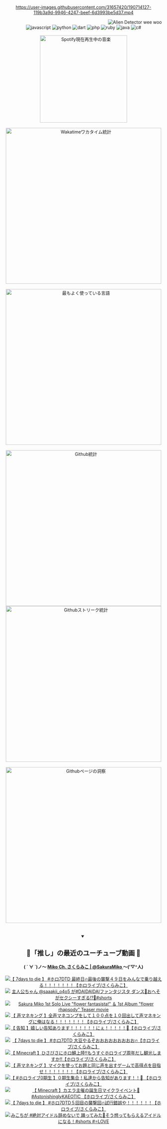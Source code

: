 <!-- START: HERO IMAGE GIF ////////// ////////// ////////// -->
<!-- <img src="@/../assets/img/gaming/ghost-of-tsushima.gif" width="100%"  alt="nellyXinwei's Hero Gif Image"/> -->
<!-- END: HERO IMAGE GIF ////////// ////////// ////////// -->

<div align="center" >  
  
<!-- START:ワンピース 第1015話「ルフィはRED ROCを使う」 -->
<https://user-images.githubusercontent.com/31657420/190714127-119b3a9d-9946-4247-beef-6d3993be5d37.mp4>
<!-- END:ワンピース 第1015話「ルフィはRED ROCを使う」 -->

<!-- START:VISITOR COUNTER -->
<div width="100%" align="right">
<img src="https://komarev.com/ghpvc/?username=nellyXinwei&label=🛸&color=grey&style=for-the-badge&labelcolor=ffffff" alt="Alien Detector wee woo"/>
</div>
<!-- END:VISITOR COUNTER -->

<!-- START: PROGRAMMING LANGUAGES -->
<!-- 色彩 Color Scheme:
#961E3A, #8A0D42, #5A0640, #4F265E, #2B355A, #3E759B, #CC4246,
#BB2649, #AD1052, #700750, #633075, #364270, #4E92C2, #FF5357
Sauce: https://www.webcreatorbox.com/inspiration/pantone-2023
-->

<img src="https://img.shields.io/badge/javascript%20-%23BB2649.svg?&style=for-the-badge&logo=javascript&logoColor=white&labelColor=961E3A" alt="javascript"/>
<img src="https://img.shields.io/badge/python%20-%23AD1052.svg?&style=for-the-badge&logo=python&logoColor=white&labelColor=8A0D42" alt="python" />
<img src="https://img.shields.io/badge/dart%20-%23700750.svg?&style=for-the-badge&logo=dart&logoColor=white&labelColor=5A0640" alt="dart"/>
<img src="https://img.shields.io/badge/php%20-%23633075.svg?&style=for-the-badge&logo=php&logoColor=white&labelColor=4F265E" alt="php"/>
<img src="https://img.shields.io/badge/ruby%20-%23364270.svg?&style=for-the-badge&logo=ruby&logoColor=white&labelColor=2B355A" alt="ruby"/>
<img src="https://img.shields.io/badge/java%20-%234E92C2.svg?&style=for-the-badge&logo=openjdk&logoColor=white&labelColor=3E759B" alt="java"/>
<img src="https://img.shields.io/badge/c%23-%23FF5357.svg?style=for-the-badge&logo=c-sharp&logoColor=white&labelColor=CC4246" alt="c#"/>  
<!-- END: PROGRAMMING LANGUAGES -->

<br>
<br>

<!-- START: MUSIC STATUS -->
  <!-- <a href="https://newojima-gsrs-20220114.vercel.app/api/now-playing?open">
    <img src="https://newojima-gsrs-20220114.vercel.app/api/now-playing" alt="Spotify現在再生中の音楽">
  </a> -->
  <img src="https://newojima-grss-20230114.vercel.app/api/spotify?border_color=transparent" alt="Spotify現在再生中の音楽" width="280px">
<!-- END: MUSIC STATUS -->

<br>
<br>

<!-- START: GITHUB STATUS -->
<!-- 色彩 Color Scheme:  #BB2649, #AD1052, #700750, #633075 -->
<img align="center" src="https://newojima-grs-20230109.vercel.app/api/wakatime?username=njtalba5127&layout=compact&langs_count=10&locale=ja&hide_title=false&title_color=fff&hide_border=true&text_color=fff&bg_color=BB2649,BB2649,633075,633075&hide=other,css,html,bash,xml,git%20config,makefile,properties,yaml,markdown,text,json,jsx" alt="Wakatimeワカタイム統計" width="500px"/>

<br>
<br>

<!-- 色彩 Color Scheme:  #633075, #364270, #4E92C2 -->
  <img align="center" src="https://newojima-grs-20230109.vercel.app/api/top-langs?username=njtalba5127&layout=compact&text_color=fff&icon_color=fff&hide_border=true&&locale=ja&hide_title=false&title_color=fff&include_all_commits=true&card_width=445&langs_count=11&hide=c%23,powershell,shaderlab,hlsl,makefile,jupyter%20notebook,python,html,css,shell,batchfile,less,liquid,hack,scss&bg_color=4F265E,633075,4E92C2" alt="最もよく使っている言語" width="500px"/>

<br>
<br>

<!-- 色彩 Color Scheme:  #4E92C2, #FF5357 -->
  <img align="center" src="https://newojima-grs-20230109.vercel.app/api?username=njtalba5127&rank_icon=github&show_icons=true&&locale=ja&title_color=fff&text_color=fff&icon_color=fff&hide_border=true&hide_title=false&count_private=true&include_all_commits=true&card_width=495&disable_animations=true&bg_color=4E92C2,4E92C2,FF5357" alt="Github統計" width="500px"/>

<br>

<img align="center" src="https://streak-stats.demolab.com?user=njtalba5127&theme=dark&hide_border=true&locale=ja&ring=BB2649&stroke=222222&background=151515&sideLabels=BB2649&currStreakLabel=ffffff&border=BB2649&fire=FF5357&currStreakNum=ffffff&sideNums=FF5357&dates=ffffff" alt="Githubストリーク統計" width="500px"/>

<br>
<br>

  <img align="center" width="500px" src="@/../assets/img/page-insights.svg" alt="Githubページの洞察"/>
  
</div>
<!-- END: GITHUB STATUS -->

<br>
<br>

<div align="center">
<details open>
  <summary>

  </summary>

  <h2 align="center">🌸「推し」の最近のユーチューブ動画 🌸</h2>
  <h4>
  ( ´ ∀ `)ノ～ 
  <a href="https://www.youtube.com/@SakuraMiko">Miko Ch. さくらみこ | @SakuraMiko
  </a>
   ～('▽^人)
  </h4>

  <!-- BEGIN YOUTUBE-CARDS -->
<a href="https://www.youtube.com/watch?v=BjUajjtwl48"><img src="https://ytcards.demolab.com/?id=BjUajjtwl48&title=%E3%80%90+7days+to+die+%E3%80%91+%23%E3%83%9B%E3%83%AD7DTD+%E6%9C%80%E7%B5%82%E6%97%A5%F0%9F%94%A5%E6%9C%80%E5%BE%8C%E3%81%AE%E8%A5%B2%E6%92%83%EF%BC%94%EF%BC%99%E6%97%A5%E3%82%92%E3%81%BF%E3%82%93%E3%81%AA%E3%81%A7%E4%B9%97%E3%82%8A%E8%B6%8A%E3%81%88%E3%82%8B%EF%BC%81%EF%BC%81%EF%BC%81%EF%BC%81%EF%BC%81%EF%BC%81%EF%BC%81%E3%80%90%E3%83%9B%E3%83%AD%E3%83%A9%E3%82%A4%E3%83%96%2F%E3%81%95%E3%81%8F%E3%82%89%E3%81%BF%E3%81%93%E3%80%91&lang=ja&timestamp=1725506372&background_color=%230d1117&title_color=%23ffffff&stats_color=%23dedede&max_title_lines=1&width=187&border_radius=5&duration=11025" alt="【 7days to die 】 #ホロ7DTD 最終日🔥最後の襲撃４９日をみんなで乗り越える！！！！！！！【ホロライブ/さくらみこ】" title="【 7days to die 】 #ホロ7DTD 最終日🔥最後の襲撃４９日をみんなで乗り越える！！！！！！！【ホロライブ/さくらみこ】"></a>
<a href="https://www.youtube.com/watch?v=Yuwn_8ZeXUY"><img src="https://ytcards.demolab.com/?id=Yuwn_8ZeXUY&title=%E4%B8%BB%E4%BA%BA%E5%85%AC%E3%81%A1%E3%82%83%E3%82%93+%40saaakii_o4o5+%E3%81%8C%23DAIDAIDAI%E3%83%95%E3%82%A1%E3%83%B3%E3%82%BF%E3%82%B8%E3%82%B9%E3%82%BF+%E3%83%80%E3%83%B3%E3%82%B9%F0%9F%92%83%E3%81%8A%E3%81%B8%E3%81%9D%E3%81%8C%E3%82%BB%E3%82%AF%E3%82%B7%E3%83%BC%E3%81%99%E3%81%8E%E3%82%8B%E2%81%89%EF%B8%8F%F0%9F%AB%A3%23shorts&lang=ja&timestamp=1725526826&background_color=%230d1117&title_color=%23ffffff&stats_color=%23dedede&max_title_lines=1&width=187&border_radius=5&duration=30" alt="主人公ちゃん @saaakii_o4o5 が#DAIDAIDAIファンタジスタ ダンス💃おへそがセクシーすぎる⁉️🫣#shorts" title="主人公ちゃん @saaakii_o4o5 が#DAIDAIDAIファンタジスタ ダンス💃おへそがセクシーすぎる⁉️🫣#shorts"></a>
<a href="https://www.youtube.com/watch?v=aDQcuxTJirU"><img src="https://ytcards.demolab.com/?id=aDQcuxTJirU&title=Sakura+Miko+1st+Solo+Live+%22flower+fantasista%21%22+%EF%BC%86+1st+Album+%22flower+rhapsody%22+Teaser+movie&lang=ja&timestamp=1725484746&background_color=%230d1117&title_color=%23ffffff&stats_color=%23dedede&max_title_lines=1&width=187&border_radius=5&duration=164" alt="Sakura Miko 1st Solo Live &quot;flower fantasista!&quot; ＆ 1st Album &quot;flower rhapsody&quot; Teaser movie" title="Sakura Miko 1st Solo Live &quot;flower fantasista!&quot; ＆ 1st Album &quot;flower rhapsody&quot; Teaser movie"></a>
<a href="https://www.youtube.com/watch?v=zMgUZNo3B84"><img src="https://ytcards.demolab.com/?id=zMgUZNo3B84&title=%E3%80%90+%E5%A3%B0%E3%83%9E%E3%83%8D%E3%82%AD%E3%83%B3%E3%82%B0+%E3%80%91%E5%85%A8%E5%A3%B0%E3%83%9E%E3%83%8D%E3%82%B3%E3%83%B3%E3%83%97%E3%82%92%E3%81%97%E3%81%A6%EF%BC%91%EF%BC%90%EF%BC%90%E7%82%B9%E3%82%92%EF%BC%91%EF%BC%90%E5%9B%9E%E5%87%BA%E3%81%97%E3%81%A6%E5%A3%B0%E3%83%9E%E3%83%8D%E3%82%AD%E3%83%B3%E3%82%B0%E3%81%AB%E4%BF%BA%E3%81%AF%E3%81%AA%E3%82%8B%EF%BC%81%EF%BC%81%EF%BC%81%EF%BC%81%EF%BC%81%EF%BC%81%EF%BC%81%E3%80%90%E3%83%9B%E3%83%AD%E3%83%A9%E3%82%A4%E3%83%96%2F%E3%81%95%E3%81%8F%E3%82%89%E3%81%BF%E3%81%93%E3%80%91&lang=ja&timestamp=1725462354&background_color=%230d1117&title_color=%23ffffff&stats_color=%23dedede&max_title_lines=1&width=187&border_radius=5&duration=10151" alt="【 声マネキング 】全声マネコンプをして１００点を１０回出して声マネキングに俺はなる！！！！！！！【ホロライブ/さくらみこ】" title="【 声マネキング 】全声マネコンプをして１００点を１０回出して声マネキングに俺はなる！！！！！！！【ホロライブ/さくらみこ】"></a>
<a href="https://www.youtube.com/watch?v=GJgRL_FRxVI"><img src="https://ytcards.demolab.com/?id=GJgRL_FRxVI&title=%E3%80%90+%E5%91%8A%E7%9F%A5+%E3%80%91%E5%AC%89%E3%81%97%E3%81%84%E5%91%8A%E7%9F%A5%E3%81%82%E3%82%8A%E3%81%BE%E3%81%99%EF%BC%81%EF%BC%81%EF%BC%81%EF%BC%81%EF%BC%81%EF%BC%81%E3%81%AB%E3%81%87%EF%BC%81%EF%BC%81%EF%BC%81%EF%BC%81%EF%BC%81%F0%9F%8C%B8%E3%80%90%E3%83%9B%E3%83%AD%E3%83%A9%E3%82%A4%E3%83%96%2F%E3%81%95%E3%81%8F%E3%82%89%E3%81%BF%E3%81%93%E3%80%91&lang=ja&timestamp=1725451759&background_color=%230d1117&title_color=%23ffffff&stats_color=%23dedede&max_title_lines=1&width=187&border_radius=5&duration=3623" alt="【 告知 】嬉しい告知あります！！！！！！にぇ！！！！！🌸【ホロライブ/さくらみこ】" title="【 告知 】嬉しい告知あります！！！！！！にぇ！！！！！🌸【ホロライブ/さくらみこ】"></a>
<a href="https://www.youtube.com/watch?v=1DGHW6ER5uU"><img src="https://ytcards.demolab.com/?id=1DGHW6ER5uU&title=%E3%80%90+7days+to+die+%E3%80%91+%23%E3%83%9B%E3%83%AD7DTD+%E5%A4%A7%E8%B1%86%E3%82%84%E3%82%8B%E3%81%9E%E3%81%8A%E3%81%8A%E3%81%8A%E3%81%8A%E3%81%8A%E3%81%8A%E3%81%8A%E3%81%8A%E3%81%8A%F0%9F%94%A5%E3%80%90%E3%83%9B%E3%83%AD%E3%83%A9%E3%82%A4%E3%83%96%2F%E3%81%95%E3%81%8F%E3%82%89%E3%81%BF%E3%81%93%E3%80%91&lang=ja&timestamp=1725372666&background_color=%230d1117&title_color=%23ffffff&stats_color=%23dedede&max_title_lines=1&width=187&border_radius=5&duration=5032" alt="【 7days to die 】 #ホロ7DTD 大豆やるぞおおおおおおおおお🔥【ホロライブ/さくらみこ】" title="【 7days to die 】 #ホロ7DTD 大豆やるぞおおおおおおおおお🔥【ホロライブ/さくらみこ】"></a>
<a href="https://www.youtube.com/watch?v=aKEcCmymrd4"><img src="https://ytcards.demolab.com/?id=aKEcCmymrd4&title=%E3%80%90+Minecraft+%E3%80%91%E3%81%B2%E3%81%95%E3%81%B3%E3%81%95%E3%81%AB%E3%83%9B%E3%83%AD%E9%AF%96%E4%B8%8A%E9%99%B8%E2%80%BC%E3%82%82%E3%81%86%E3%81%99%E3%81%90%E3%83%9B%E3%83%AD%E3%83%A9%E3%82%A4%E3%83%96%E5%91%A8%E5%B9%B4%E3%81%A0%E3%81%97%E8%A6%B3%E5%85%89%E3%81%97%E3%81%BE%E3%81%99%E3%81%8B%E2%80%BC%E3%80%90%E3%83%9B%E3%83%AD%E3%83%A9%E3%82%A4%E3%83%96%2F%E3%81%95%E3%81%8F%E3%82%89%E3%81%BF%E3%81%93%E3%80%91&lang=ja&timestamp=1725294124&background_color=%230d1117&title_color=%23ffffff&stats_color=%23dedede&max_title_lines=1&width=187&border_radius=5&duration=13476" alt="【 Minecraft 】ひさびさにホロ鯖上陸‼もうすぐホロライブ周年だし観光しますか‼【ホロライブ/さくらみこ】" title="【 Minecraft 】ひさびさにホロ鯖上陸‼もうすぐホロライブ周年だし観光しますか‼【ホロライブ/さくらみこ】"></a>
<a href="https://www.youtube.com/watch?v=1zB1f7cm5G4"><img src="https://ytcards.demolab.com/?id=1zB1f7cm5G4&title=%E3%80%90+%E5%A3%B0%E3%83%9E%E3%83%8D%E3%82%AD%E3%83%B3%E3%82%B0+%E3%80%91%E3%83%9E%E3%82%A4%E3%82%AF%E3%82%92%E4%BD%BF%E3%81%A3%E3%81%A6%E3%81%8A%E9%A1%8C%E3%81%A8%E5%90%8C%E3%81%98%E5%A3%B0%E3%82%92%E5%87%BA%E3%81%99%E3%82%B2%E3%83%BC%E3%83%A0%E3%81%A7%E9%AB%98%E5%BE%97%E7%82%B9%E3%82%92%E7%9B%AE%E6%8C%87%E3%81%9B%EF%BC%81%EF%BC%81%EF%BC%81%EF%BC%81%EF%BC%81%EF%BC%81%EF%BC%81%E3%80%90%E3%83%9B%E3%83%AD%E3%83%A9%E3%82%A4%E3%83%96%2F%E3%81%95%E3%81%8F%E3%82%89%E3%81%BF%E3%81%93%E3%80%91&lang=ja&timestamp=1725279993&background_color=%230d1117&title_color=%23ffffff&stats_color=%23dedede&max_title_lines=1&width=187&border_radius=5&duration=4783" alt="【 声マネキング 】マイクを使ってお題と同じ声を出すゲームで高得点を目指せ！！！！！！！【ホロライブ/さくらみこ】" title="【 声マネキング 】マイクを使ってお題と同じ声を出すゲームで高得点を目指せ！！！！！！！【ホロライブ/さくらみこ】"></a>
<a href="https://www.youtube.com/watch?v=xVb88cpbAKU"><img src="https://ytcards.demolab.com/?id=xVb88cpbAKU&title=%E3%80%90+%23%E3%83%9B%E3%83%AD%E3%83%A9%E3%82%A4%E3%83%960%E6%9C%9F%E7%94%9F+%E3%80%91%EF%BC%90%E6%9C%9F%E7%94%9F%E9%9B%86%E5%90%88%EF%BC%81%E7%A7%81%E9%81%94%E3%81%8B%E3%82%89%E5%91%8A%E7%9F%A5%E3%81%8C%E3%81%82%E3%82%8A%E3%81%BE%E3%81%99%EF%BC%81%EF%BC%81%F0%9F%92%8E+%E3%80%90%E3%83%9B%E3%83%AD%E3%83%A9%E3%82%A4%E3%83%96%2F%E3%81%95%E3%81%8F%E3%82%89%E3%81%BF%E3%81%93%E3%80%91&lang=ja&timestamp=1725198161&background_color=%230d1117&title_color=%23ffffff&stats_color=%23dedede&max_title_lines=1&width=187&border_radius=5&duration=5622" alt="【 #ホロライブ0期生 】０期生集合！私達から告知があります！！💎 【ホロライブ/さくらみこ】" title="【 #ホロライブ0期生 】０期生集合！私達から告知があります！！💎 【ホロライブ/さくらみこ】"></a>
<a href="https://www.youtube.com/watch?v=H_ZLE5jAWt8"><img src="https://ytcards.demolab.com/?id=H_ZLE5jAWt8&title=%E3%80%90+Minecraft+%E3%80%91%E3%82%AB%E3%82%A8%E3%83%A9%E4%B8%BB%E5%82%AC%E3%81%AE%E8%AA%95%E7%94%9F%E6%97%A5%E3%83%9E%E3%82%A4%E3%82%AF%E3%83%A9%E3%82%A4%E3%83%99%E3%83%B3%E3%83%88%F0%9F%8E%89+%23AstonishinglyKAEOTIC+%E3%80%90%E3%83%9B%E3%83%AD%E3%83%A9%E3%82%A4%E3%83%96%2F%E3%81%95%E3%81%8F%E3%82%89%E3%81%BF%E3%81%93%E3%80%91&lang=ja&timestamp=1724999201&background_color=%230d1117&title_color=%23ffffff&stats_color=%23dedede&max_title_lines=1&width=187&border_radius=5&duration=11531" alt="【 Minecraft 】カエラ主催の誕生日マイクライベント🎉 #AstonishinglyKAEOTIC 【ホロライブ/さくらみこ】" title="【 Minecraft 】カエラ主催の誕生日マイクライベント🎉 #AstonishinglyKAEOTIC 【ホロライブ/さくらみこ】"></a>
<a href="https://www.youtube.com/watch?v=9gDCKan6pdg"><img src="https://ytcards.demolab.com/?id=9gDCKan6pdg&title=%E3%80%90+7days+to+die+%E3%80%91+%23%E3%83%9B%E3%83%AD7DTD%EF%BC%95%E5%9B%9E%E7%9B%AE%E3%81%AE%E8%A5%B2%E6%92%83%E5%9B%9E%F0%9F%94%A5%E8%A9%A6%E8%A1%8C%E9%8C%AF%E8%AA%A4%E3%82%84%EF%BC%81%EF%BC%81%EF%BC%81%EF%BC%81%EF%BC%81%EF%BC%81%E3%80%90%E3%83%9B%E3%83%AD%E3%83%A9%E3%82%A4%E3%83%96%2F%E3%81%95%E3%81%8F%E3%82%89%E3%81%BF%E3%81%93%E3%80%91&lang=ja&timestamp=1724945644&background_color=%230d1117&title_color=%23ffffff&stats_color=%23dedede&max_title_lines=1&width=187&border_radius=5&duration=11893" alt="【 7days to die 】 #ホロ7DTD５回目の襲撃回🔥試行錯誤や！！！！！！【ホロライブ/さくらみこ】" title="【 7days to die 】 #ホロ7DTD５回目の襲撃回🔥試行錯誤や！！！！！！【ホロライブ/さくらみこ】"></a>
<a href="https://www.youtube.com/watch?v=4XwLAXYEZWY"><img src="https://ytcards.demolab.com/?id=4XwLAXYEZWY&title=%E3%81%BF%E3%81%93%E3%81%A1%E3%81%8C+%23%E7%B5%B6%E5%AF%BE%E3%82%A2%E3%82%A4%E3%83%89%E3%83%AB%E8%BE%9E%E3%82%81%E3%81%AA%E3%81%84%E3%81%A7+%E8%B8%8A%E3%81%A3%E3%81%A6%E3%81%BF%E3%81%9F%F0%9F%A4%8D%E3%81%9D%E3%81%86%E6%83%B3%E3%81%A3%E3%81%A6%E3%82%82%E3%82%89%E3%81%88%E3%82%8B%E3%82%A2%E3%82%A4%E3%83%89%E3%83%AB%E3%81%AB%E3%81%AA%E3%82%8B%EF%BC%81%23shorts+%23%3DLOVE&lang=ja&timestamp=1724835603&background_color=%230d1117&title_color=%23ffffff&stats_color=%23dedede&max_title_lines=1&width=187&border_radius=5&duration=32" alt="みこちが #絶対アイドル辞めないで 踊ってみた🤍そう想ってもらえるアイドルになる！#shorts #=LOVE" title="みこちが #絶対アイドル辞めないで 踊ってみた🤍そう想ってもらえるアイドルになる！#shorts #=LOVE"></a>
<!-- END YOUTUBE-CARDS -->

</div>
  
</details>
